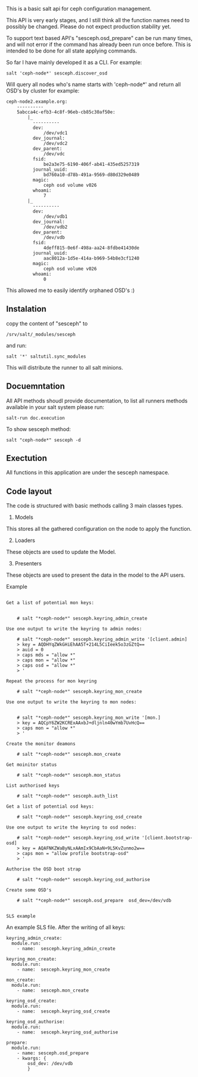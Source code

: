 This is a basic salt api for ceph configuration management.

This API is very early stages, and I still think all the function names need to
possibly be changed. Please do not expect production stability yet.

To support text based API's "sesceph.osd_prepare" can be run many times, and
will not error if the command has already been run once before. This is intended
to be done for all state applying commands.

So far I have mainly developed it as a CLI. For example:

    salt 'ceph-node*' sesceph.discover_osd

Will query all nodes who's name starts with 'ceph-node*' and return all OSD's
by  cluster for example:


    ceph-node2.example.org:
        ----------
        5abcca4c-efb3-4c8f-96eb-cb85c30af50e:
            |_
              ----------
              dev:
                  /dev/vdc1
              dev_journal:
                  /dev/vdc2
              dev_parent:
                  /dev/vdc
              fsid:
                  be2a3e75-6190-406f-ab41-435ed5257319
              journal_uuid:
                  bd760a10-d78b-491a-9569-d80d329e0489
              magic:
                  ceph osd volume v026
              whoami:
                  7
            |_
              ----------
              dev:
                  /dev/vdb1
              dev_journal:
                  /dev/vdb2
              dev_parent:
                  /dev/vdb
              fsid:
                  4deff815-0e6f-498a-aa24-8fdbe41430de
              journal_uuid:
                  aac8012a-1d5e-414a-b969-54b8e3cf1240
              magic:
                  ceph osd volume v026
              whoami:
                  0

This allowed me to easily identify orphaned OSD's :)

Instalation
-----------

copy the content of "sesceph" to

    /srv/salt/_modules/sesceph

and run:

    salt '*' saltutil.sync_modules

This will distribute the runner to all salt minions.

Docuemntation
-------------

All API methods shoudl provide documentation, to list all runners methods
available in your salt system please run:

    salt-run doc.execution

To show sesceph method:

    salt "ceph-node*" sesceph -d


Exectution
----------

All functions in this application are under the sesceph namespace.

Code layout
-----------

The code is structured with basic methods calling 3 main classes types.

1. Models

This stores all the gathered configuration on the node to apply the function.

2. Loaders

These objects are used to update the Model.

3. Presenters

These objects are used to present the data in the model to the API users.



Example
~~~~~~~

Get a list of potential mon keys:


    # salt "*ceph-node*" sesceph.keyring_admin_create

Use one output to write the keyring to admin nodes:

    # salt "*ceph-node*" sesceph.keyring_admin_write '[client.admin]
    > key = AQDHYqZWkGHiEhAA5T+214L5CiIeek5o3zGZtQ==
    > auid = 0
    > caps mds = "allow *"
    > caps mon = "allow *"
    > caps osd = "allow *"
    > '

Repeat the process for mon keyring

    # salt "*ceph-node*" sesceph.keyring_mon_create

Use one output to write the keyring to mon nodes:


    # salt "*ceph-node*" sesceph.keyring_mon_write '[mon.]
    > key = AQCpY6ZW2KCRExAAxbJ+dljnln40wYmb7UvHcQ==
    > caps mon = "allow *"
    > '

Create the monitor deamons

    # salt "*ceph-node*" sesceph.mon_create

Get moinitor status

    # salt "*ceph-node*" sesceph.mon_status

List authorised keys

    # salt "*ceph-node*" sesceph.auth_list

Get a list of potential osd keys:

    # salt "*ceph-node*" sesceph.keyring_osd_create

Use one output to write the keyring to osd nodes:

    # salt "*ceph-node*" sesceph.keyring_osd_write '[client.bootstrap-osd]
    > key = AQAFNKZWaByNLxAAmIx9CbAaN+9L5KvZunmo2w==
    > caps mon = "allow profile bootstrap-osd"
    > '

Authorise the OSD boot strap

    # salt "*ceph-node*" sesceph.keyring_osd_authorise

Create some OSD's

    # salt "*ceph-node*" sesceph.osd_prepare  osd_dev=/dev/vdb


SLS example
~~~~~~~~~~~

An example SLS file. After the writing of all keys:

    keyring_admin_create:
      module.run:
        - name:  sesceph.keyring_admin_create

    keyring_mon_create:
      module.run:
        - name:  sesceph.keyring_mon_create

    mon_create:
      module.run:
        - name:  sesceph.mon_create

    keyring_osd_create:
      module.run:
        - name:  sesceph.keyring_osd_create

    keyring_osd_authorise:
      module.run:
        - name:  sesceph.keyring_osd_authorise

    prepare:
      module.run:
        - name: sesceph.osd_prepare
        - kwargs: {
            osd_dev: /dev/vdb
            }

